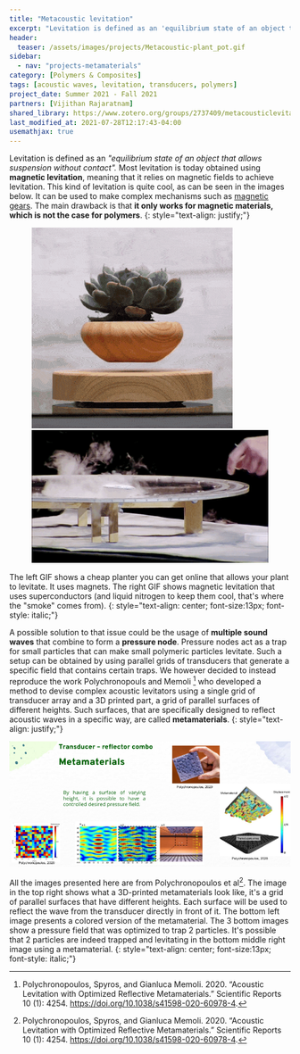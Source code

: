 ```yaml
---
title: "Metacoustic levitation"
excerpt: "Levitation is defined as an 'equilibrium state of an object that allows suspension without contact'. Most levitation is today obtained using magnetic levitation but that does not really work with polymers."
header:
  teaser: /assets/images/projects/Metacoustic-plant_pot.gif
sidebar:
  - nav: "projects-metamaterials"
category: [Polymers & Composites]
tags: [acoustic waves, levitation, transducers, polymers]
project_date: Summer 2021 - Fall 2021
partners: [Vijithan Rajaratnam]
shared_library: https://www.zotero.org/groups/2737409/metacousticlevitation/library
last_modified_at: 2021-07-28T12:17:43-04:00
usemathjax: true 
---
```


Levitation is defined as an *"equilibrium state of an object that allows suspension without contact".* Most levitation is today obtained using **magnetic levitation**, meaning that it relies on magnetic fields to achieve levitation. This kind of levitation is quite cool, as can be seen in the images below. It can be used to make complex mechanisms such as [magnetic gears](https://en.wikipedia.org/wiki/Magnetic_gear). The main drawback is that **it only works for magnetic materials, which is not the case for polymers**.
{: style="text-align: justify;"}

<figure class="half">
    <a href="https://gfycat.com/gifs/search/levitating+plant"><img src="/assets/images/projects/Metacoustic-plant_pot.gif"></a>
    <a href="https://giphy.com/gifs/ted-magnet-superconductor-quantum-locking-gw3FZeqeAiKbXM2I"><img src="/assets/images/projects/Metacoustic-superconductive.gif"></a>
</figure>
The left GIF shows a cheap planter you can get online that allows your plant to levitate. It uses magnets. The right GIF shows magnetic levitation that uses superconductors (and liquid nitrogen to keep them cool, that's where the "smoke" comes from).
{: style="text-align: center; font-size:13px; font-style: italic;"}

A possible solution to that issue could be the usage of **multiple sound waves** that combine to form a **pressure node**. Pressure nodes act as a trap for small particles that can make small polymeric particles levitate. Such a setup can be obtained by using parallel grids of transducers that generate a specific field that contains certain traps. We however decided to instead reproduce the work Polychronopouls and Memoli [^1] who developed a method to devise complex acoustic levitators using a single grid of transducer array and a 3D printed part, a grid of parallel surfaces of different heights. Such surfaces, that are specifically designed to reflect acoustic waves in a specific way, are called **metamaterials**.
{: style="text-align: justify;"}

![Metamaterials](/assets/images/projects/Metacoustic-metamaterials.png)

All the images presented here are from Polychronopoulos et al[^1]. The image in the top right shows what a 3D-printed metamaterials look like, it's a grid of parallel surfaces that have different heights. Each surface will be used to reflect the wave from the transducer directly in front of it. The bottom left image presents a colored version of the metamaterial. The 3 bottom images show a pressure field that was optimized to trap 2 particles. It's possible that 2 particles are indeed trapped and levitating in the bottom middle right image using a metamaterial. 
{: style="text-align: center; font-size:13px; font-style: italic;"}

[^1]: Polychronopoulos, Spyros, and Gianluca Memoli. 2020. “Acoustic Levitation with Optimized Reflective Metamaterials.” Scientific Reports 10 (1): 4254. https://doi.org/10.1038/s41598-020-60978-4.
